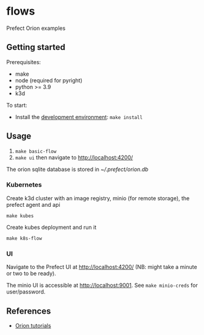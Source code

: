 # flows

Prefect Orion examples

## Getting started

Prerequisites:

- make
- node (required for pyright)
- python >= 3.9
- k3d

To start:

- Install the [development environment](CONTRIBUTING.md#Development-environment): `make install`

## Usage

1. `make basic-flow`
1. `make ui` then navigate to [http://localhost:4200/](http://localhost:4200/)

The orion sqlite database is stored in _~/.prefect/orion.db_

### Kubernetes

Create k3d cluster with an image registry, minio (for remote storage), the prefect agent and api

```
make kubes 
```

Create kubes deployment and run it

```
make k8s-flow
```

### UI

Navigate to the Prefect UI at [http://localhost:4200/](http://localhost:4200/) (NB: might take a minute or two to be ready).

The minio UI is accessible at [http://localhost:9001](http://localhost:9001). See `make minio-creds` for user/password.

## References

- [Orion tutorials](https://orion-docs.prefect.io/tutorials/first-steps/)
